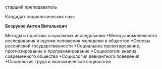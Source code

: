 старший преподаватель

Кандидат социологических наук

**Безруков Антон Витальевич**

Методы и практика социальных исследований
	*Методы комплексного исследования и оценки положения молодежи в обществе
	*Основы российской государственности
	*Социальное проектирование, прогнозирование и программирование
	*Социология: анализ современного общества
	*Социология девиантного поведения
	*Социология труда и экономическая социология